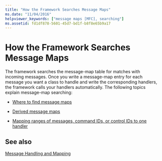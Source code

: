 ```yaml
---
title: "How the Framework Searches Message Maps"
ms.date: "11/04/2016"
helpviewer_keywords: ["message maps [MFC], searching"]
ms.assetid: fd1df878-5601-45d7-bd1f-b8f8e65b9a17
---
```

# How the Framework Searches Message Maps

The framework searches the message-map table for matches with incoming messages. Once you write a message-map entry for each message you want a class to handle and write the corresponding handlers, the framework calls your handlers automatically. The following topics explain message-map searching:

- [Where to find message maps](where-to-find-message-maps.md)

- [Derived message maps](derived-message-maps.md)

- [Mapping ranges of messages, command IDs, or control IDs to one handler](handlers-for-message-map-ranges.md)

## See also

[Message Handling and Mapping](message-handling-and-mapping.md)
